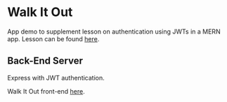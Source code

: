 # Walk It Out

App demo to supplement lesson on authentication using JWTs in a MERN app. Lesson can be found [here](https://github.com/megmaciver13/jwt-lesson).

## Back-End Server
Express with JWT authentication.

Walk It Out front-end [here](https://git.generalassemb.ly/ga-wdi-lessons/react-walk-it-out-front-end).
